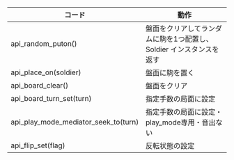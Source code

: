 | コード                               | 動作                                                                |
|--------------------------------------|---------------------------------------------------------------------|
| api_random_puton()                   | 盤面をクリアしてランダムに駒を1つ配置し、Soldier インスタンスを返す |
| api_place_on(soldier)                | 盤面に駒を置く                                                      |
| api_board_clear()                    | 盤面をクリア                                                        |
| api_board_turn_set(turn)             | 指定手数の局面に設定                                                |
| api_play_mode_mediator_seek_to(turn) | 指定手数の局面に設定・play_mode専用・音出ない                       |
| api_flip_set(flag)                   | 反転状態の設定                                                      |
